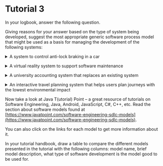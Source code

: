 # Tutorial 3

In your logbook, answer the following question.

Giving reasons for your answer based on the type of system being developed, suggest the most appropriate generic software process model that might be used as a basis for managing the development of the following systems: 

<details> 

<summary>A system to control anti-lock braking in a car</summary>

<p></p>

*Anti-lock braking system*. This is a safety-critical system so requires a lot of up-front analysis before implementation. It certainly needs a plan-driven approach to development with the requirements carefully analysed. A waterfall model is therefore the most appropriate approach to use, perhaps with formal transformations between the different development stages.

</details>

<p></p>

<details>
<summary>A virtual reality system to support software maintenance </summary>

<p></p>

*Virtual reality system*. This is a system where the requirements will change and there will be an extensive user interface components. Incremental development with, perhaps, some UI prototyping is the most appropriate model. An agile process may be used. 

</details>

<p></p>

<details>
<summary>A university accounting system that replaces an existing system</summary>

<p></p>

*University accounting system*. This is a system whose requirements are fairly well-known and which will be used in an environment in conjunction with lots of other systems such as a research grant management system. Therefore, a reuse-based approach is likely to be appropriate for this.

</details>

<p></p>

<details>
<summary>An interactive travel planning system that helps users plan journeys with the lowest environmental impact</summary>

<p></p>

*Interactive travel planning system*. System with a complex user interface but which must be stable and reliable. An incremental development approach is the most appropriate as the system requirements will change as real user experience with the system is gained. 

</details>

<p></p>

Now take a look at Java T(utorial) Point – a great resource of tutorials on Software Engineering, Java, Android, JavaScript, C#, C++, etc. Read the section about software models found at [https://www.javatpoint.com/software-engineering-sdlc-models](https://www.javatpoint.com/software-engineering-sdlc-models). 

You can also click on the links for each model to get more information about it. 

In your tutorial handbook, draw a table to compare the different models presented in the tutorial with the following columns: model name, brief model description, what type of software development is the model good to be used for.
